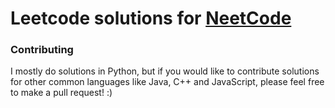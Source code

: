 # Leetcode solutions for [NeetCode](https://www.youtube.com/c/neetcode)

### Contributing

I mostly do solutions in Python, but if you would like to contribute solutions for other common languages like Java, C++ and JavaScript, please feel free to make a pull request! :)
